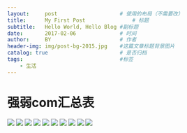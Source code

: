```yaml
---
layout:     post   				    # 使用的布局（不需要改）
title:      My First Post 				# 标题 
subtitle:   Hello World, Hello Blog #副标题
date:       2017-02-06 				# 时间
author:     BY 						# 作者
header-img: img/post-bg-2015.jpg 	#这篇文章标题背景图片
catalog: true 						# 是否归档
tags:								#标签
    - 生活
---
```



# 强弱com汇总表

![](/img/baoyan/1.png)
![](/img/baoyan/2.png)
![](/img/baoyan/3.png)
![](/img/baoyan/4.png)
![](/img/baoyan/5.png)
![](/img/baoyan/6.png)
![](/img/baoyan/7.png)
![](/img/baoyan/8.png)
![](/img/baoyan/9.png)
![](/img/baoyan/10.png)
